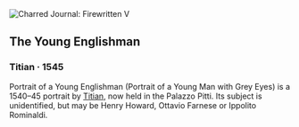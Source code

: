 <div class="artwork-of-the-day">
  <div class="container">
    <div class="img-wrapper">
      <img
        src="https://uploads3.wikiart.org/images/titian/the-young-englishman-1545.jpg!Large.jpg"
        alt="Charred Journal: Firewritten V" />
    </div>
    <div class="artwork-detail">
      <div class="artwork-origin"> 
        <h2 class="artwork-name">The Young Englishman</h2>
        <h3 class="artist">
          Titian
                    ·  1545
        </h3>
      </div>
      <p class="description">
        <span class="artwork-description-text ng-binding" ng-bind-html="viewModel.ArtworkOfTheDay.Description | unsafe">Portrait of a Young Englishman (Portrait of a Young Man with Grey Eyes) is a 1540–45 portrait by <a target="_blank" href="/en/titian">Titian</a>, now held in the Palazzo Pitti. Its subject is unidentified, but may be Henry Howard, Ottavio Farnese or Ippolito Rominaldi.</span>
                        <div class="text-shadow-container ng-hide" ng-show="showShadow"></div>
      </p>
    </div>
  </div>

</div>
